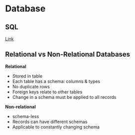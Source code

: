 # Database

## SQL
[Link](https://github.com/vanessaaleung/DS-notes/tree/master/database/SQL)

## Relational vs Non-Relational Databases

**Relational**
- Stored in table
- Each table has a schema: columns & types
- No duplicate rows
- Foreign keys relate to other tables
- Change in a schema must be applied to all records

**Non-relational**
- schema-less
- Records can have different schemas
- Applicable to constantly changing schema
